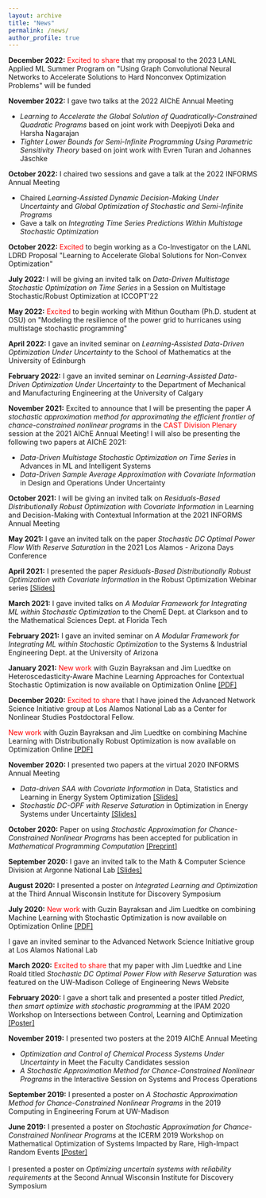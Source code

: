 ```yaml
---
layout: archive
title: "News"
permalink: /news/
author_profile: true
---
```


**December 2022:** <span style="color: red">Excited to share</span> that my proposal to the 2023 LANL Applied ML Summer Program on "Using Graph Convolutional Neural Networks to Accelerate Solutions to Hard Nonconvex Optimization Problems" will be funded

**November 2022:** I gave two talks at the 2022 AIChE Annual Meeting
* *Learning to Accelerate the Global Solution of Quadratically-Constrained Quadratic Programs* based on joint work with Deepjyoti Deka and Harsha Nagarajan
* *Tighter Lower Bounds for Semi-Infinite Programming Using Parametric Sensitivity Theory* based on joint work with Evren Turan and Johannes Jäschke

**October 2022:** I chaired two sessions and gave a talk at the 2022 INFORMS Annual Meeting
* Chaired *Learning-Assisted Dynamic Decision-Making Under Uncertainty* and *Global Optimization of Stochastic and Semi-Infinite Programs*
* Gave a talk on *Integrating Time Series Predictions Within Multistage Stochastic Optimization*

**October 2022:** <span style="color: red">Excited</span> to begin working as a Co-Investigator on the LANL LDRD Proposal "Learning to Accelerate Global Solutions for Non-Convex Optimization"

**July 2022:** I will be giving an invited talk on *Data-Driven Multistage Stochastic Optimization on Time Series* in a Session on Multistage Stochastic/Robust Optimization at ICCOPT'22

**May 2022:** <span style="color: red">Excited</span> to begin working with Mithun Goutham (Ph.D. student at OSU) on "Modeling the resilience of the power grid to hurricanes using multistage stochastic programming"

**April 2022:** I gave an invited seminar on *Learning-Assisted Data-Driven Optimization Under Uncertainty* to the School of Mathematics at the University of Edinburgh

**February 2022:** I gave an invited seminar on *Learning-Assisted Data-Driven Optimization Under Uncertainty* to the Department of Mechanical and Manufacturing Engineering at the University of Calgary

**November 2021:** Excited to announce that I will be presenting <a href = "https://aiche.confex.com/aiche/2021/meetingapp.cgi/Paper/625276" target="_blank" style="text-decoration:none">the paper</a> *A stochastic approximation method for approximating the efficient frontier of chance-constrained nonlinear programs* in the <span style="color: red">CAST Division Plenary</span> session at the 2021 AIChE Annual Meeting! I will also be presenting the following two papers at AIChE 2021:
* *Data-Driven Multistage Stochastic Optimization on Time Series* in <a href = "https://aiche.confex.com/aiche/2021/meetingapp.cgi/Paper/625278" target="_blank" style="text-decoration:none">Advances in ML and Intelligent Systems</a>
* *Data-Driven Sample Average Approximation with Covariate Information* in <a href = "https://aiche.confex.com/aiche/2021/meetingapp.cgi/Paper/625277" target="_blank" style="text-decoration:none">Design and Operations Under Uncertainty</a>

**October 2021:** I will be giving an invited talk on *Residuals-Based Distributionally Robust Optimization with Covariate Information* in <a href = "https://www.abstractsonline.com/pp8/#!/10390/session/478" target="_blank" style="text-decoration:none">Learning and Decision-Making with Contextual Information</a> at the 2021 INFORMS Annual Meeting

**May 2021:** I gave an invited talk on the paper *Stochastic DC Optimal Power Flow With Reserve Saturation* in the 2021 <a href = "https://web.cvent.com/event/def1e6af-670b-4920-a66f-1441511a61ce/summary" target="_blank" style="text-decoration:none">Los Alamos - Arizona Days</a> Conference

**April 2021:** I presented the paper *Residuals-Based Distributionally Robust Optimization with Covariate Information* in the Robust Optimization Webinar series <a href = "https://rohitkannan.github.io/presentations/Kannan_ROW21_ERDRO.pdf" target="_blank">[Slides]</a>

**March 2021:** I gave invited talks on *A Modular Framework for Integrating ML within Stochastic Optimization* to the ChemE Dept. at Clarkson and to the Mathematical Sciences Dept. at Florida Tech

**February 2021:** I gave an invited seminar on *A Modular Framework for Integrating ML within Stochastic Optimization* to the Systems & Industrial Engineering Dept. at the University of Arizona

**January 2021:** <span style="color: red">New work</span> with Guzin Bayraksan and Jim Luedtke on Heteroscedasticity-Aware Machine Learning Approaches for Contextual Stochastic Optimization is now available on Optimization Online <a href = "http://www.optimization-online.org/DB_FILE/2021/01/8201.pdf" target="_blank">[PDF]</a>

**December 2020:** <span style="color: red">Excited to share</span> that I have joined the <a href = "https://lanl-ansi.github.io/" target="_blank" style="text-decoration:none">Advanced Network Science Initiative</a> group at Los Alamos National Lab as a <a href = "https://cnls.lanl.gov/External/" target="_blank" style="text-decoration:none">Center for Nonlinear Studies</a> Postdoctoral Fellow.

<span style="color: red">New work</span> with Guzin Bayraksan and Jim Luedtke on combining Machine Learning with Distributionally Robust Optimization is now available on Optimization Online <a href = "http://www.optimization-online.org/DB_FILE/2020/11/8136.pdf" target="_blank">[PDF]</a>

**November 2020:** I presented two papers at the virtual 2020 INFORMS Annual Meeting
* *Data-driven SAA with Covariate Information* in <a href = "https://www.abstractsonline.com/pp8/#!/9022/session/2220" target="_blank" style="text-decoration:none">Data, Statistics and Learning in Energy System Optimization</a> <a href = "https://rohitkannan.github.io/presentations/Kannan_INFORMS20_DDSAA.pdf" target="_blank">[Slides]</a>
* *Stochastic DC-OPF with Reserve Saturation* in <a href = "https://www.abstractsonline.com/pp8/#!/9022/session/2845" target="_blank" style="text-decoration:none">Optimization in Energy Systems under Uncertainty</a> <a href = "https://rohitkannan.github.io/presentations/Kannan_INFORMS20_SDCOPF.pdf" target="_blank">[Slides]</a>

**October 2020:** Paper on using *Stochastic Approximation for Chance-Constrained Nonlinear Programs* has been accepted for publication in *Mathematical Programming Computation* <a href = "https://arxiv.org/abs/1812.07066" target="_blank">[Preprint]</a>

**September 2020:** I gave an invited talk to the Math & Computer Science Division at Argonne National Lab <a href = "https://rohitkannan.github.io/presentations/Kannan_Argonne_September_2020.pdf" target="_blank">[Slides]</a>

**August 2020:** I presented a poster on *Integrated Learning and Optimization* at the <a href = "https://wid.wisc.edu/wid-symposium/" target="_blank" style="text-decoration:none">Third Annual Wisconsin Institute for Discovery Symposium</a>

**July 2020:** <span style="color: red">New work</span> with Guzin Bayraksan and Jim Luedtke on combining Machine Learning with Stochastic Optimization is now available on Optimization Online <a href = "http://www.optimization-online.org/DB_FILE/2020/07/7932.pdf" target="_blank">[PDF]</a>

I gave an invited seminar to the <a href = "https://lanl-ansi.github.io/" target="_blank" style="text-decoration:none">Advanced Network Science Initiative</a> group at Los Alamos National Lab

**March 2020:** <span style="color: red">Excited to share</span> that my paper with Jim Luedtke and Line Roald titled *Stochastic DC Optimal Power Flow with Reserve Saturation* was featured on the UW-Madison <a href = "https://www.engr.wisc.edu/news/power-tools-new-math-model-optimizes-energy/" target="_blank" style="text-decoration:none">College of Engineering News Website </a>

**February 2020:** I gave a short talk and presented a poster titled *Predict, then smart optimize with stochastic programming* at the <a href = "http://www.ipam.ucla.edu/programs/workshops/intersections-between-control-learning-and-optimization/" target="_blank" style="text-decoration:none">IPAM 2020 Workshop</a> on Intersections between Control, Learning and Optimization <a href = "https://rohitkannan.github.io/presentations/Kannan_IPAM20_DDSAA.pdf" target="_blank">[Poster]</a>

**November 2019:** I presented two posters at the 2019 AIChE Annual Meeting
* *Optimization and Control of Chemical Process Systems Under Uncertainty* in <a href = "https://aiche.confex.com/aiche/2019/meetingapp.cgi/Paper/582022" target="_blank" style="text-decoration:none">Meet the Faculty Candidates</a> session
* *A Stochastic Approximation Method for Chance-Constrained Nonlinear Programs* in the <a href = "https://aiche.confex.com/aiche/2019/meetingapp.cgi/Paper/563982" target="_blank" style="text-decoration:none">Interactive Session on Systems and Process Operations</a>

**September 2019:** I presented a poster on *A Stochastic Approximation Method for Chance-Constrained Nonlinear Programs* in the <a href = "https://graingerinstitute.engr.wisc.edu/computing-in-engineering-forum-2019/" target="_blank" style="text-decoration:none">2019 Computing in Engineering Forum</a> at UW-Madison

**June 2019:** I presented a poster on *Stochastic Approximation for Chance-Constrained Nonlinear Programs* at the <a href = "https://icerm.brown.edu/topical_workshops/tw19-2-hire/" target="_blank" style="text-decoration:none">ICERM 2019 Workshop</a> on Mathematical Optimization of Systems Impacted by Rare, High-Impact Random Events <a href = "https://rohitkannan.github.io/presentations/Kannan_ICERM19_SAforCCP.pdf" target="_blank">[Poster]</a> <br/> <br/>
I presented a poster on *Optimizing uncertain systems with reliability requirements* at the <a href = "https://wid.wisc.edu/2019-wid-symposium/" target="_blank" style="text-decoration:none">Second Annual Wisconsin Institute for Discovery Symposium</a>
